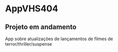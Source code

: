 # AppVHS404

## Projeto em andamento
App sobre atualizações de lançamentos de filmes de terror/thriller/suspense
